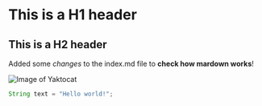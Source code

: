 # This is a H1 header
## This is a H2 header

Added some *changes* to the index.md file to **check how mardown works**!

![Image of Yaktocat](https://octodex.github.com/images/yaktocat.png)

```Java
String text = "Hello world!";
```
